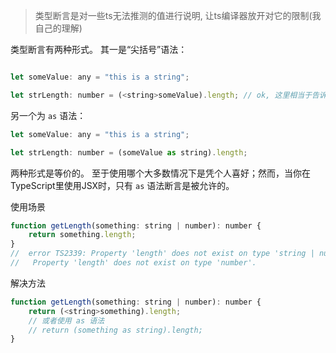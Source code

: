 > 类型断言是对一些ts无法推测的值进行说明, 让ts编译器放开对它的限制(我自己的理解)

类型断言有两种形式。 其一是“尖括号”语法：

``` js

let someValue: any = "this is a string";

let strLength: number = (<string>someValue).length; // ok, 这里相当于告诉编译器someValue的值会是string类型,而string类型的长度是一个number类型,刚好匹配了strLength的number类型

```

另一个为 `as` 语法：

```js
let someValue: any = "this is a string";

let strLength: number = (someValue as string).length;
```

两种形式是等价的。 至于使用哪个大多数情况下是凭个人喜好；然而，当你在TypeScript里使用JSX时，只有 `as` 语法断言是被允许的。


使用场景

```js
function getLength(something: string | number): number {
    return something.length;
}
//  error TS2339: Property 'length' does not exist on type 'string | number'.
//   Property 'length' does not exist on type 'number'.
```

解决方法

```js
function getLength(something: string | number): number {
    return (<string>something).length; 
    // 或者使用 as 语法 
    // return (something as string).length;
}



```